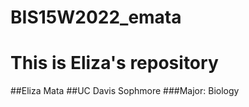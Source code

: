 # BIS15W2022_emata
# This is Eliza's repository
##Eliza Mata
##UC Davis Sophmore
###Major: Biology

